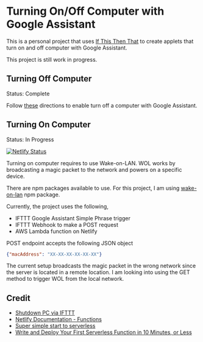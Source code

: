 # Turning On/Off Computer with Google Assistant

This is a personal project that uses [If This Then That](https://ifttt.com/) to create applets that turn on and off computer with Google Assistant.

This project is still work in progress.

## Turning Off Computer

Status: Complete

Follow [these](https://github.com/MaxAnderson95/Shutdown-PC-via-IFTTT) directions to enable turn off a computer with Google Assistant.

## Turning On Computer

Status: In Progress

[![Netlify Status](https://api.netlify.com/api/v1/badges/faaf2e0f-145d-4f6b-8f2a-a4a8a5d5303b/deploy-status)](https://app.netlify.com/sites/stoic-goldstine-9c5a07/deploys)

Turning on computer requires to use Wake-on-LAN. WOL works by broadcasting a magic packet to the network and powers on a specific device.

There are npm packages available to use. For this project, I am using [wake-on-lan](https://www.npmjs.com/package/wol) npm package.

Currently, the project uses the following,

* IFTTT Google Assistant Simple Phrase trigger
* IFTTT Webhook to make a POST request
* AWS Lambda function on Netlify

POST endpoint accepts the following JSON object

```json
{"macAddress": "XX-XX-XX-XX-XX-XX"}
```

The current setup broadcasts the magic packet in the wrong network since the server is located in a remote location. I am looking into using the GET method to trigger WOL from the local network.

## Credit

* [Shutdown PC via IFTTT](https://github.com/MaxAnderson95/Shutdown-PC-via-IFTTT)
* [Netlify Documentation - Functions](https://docs.netlify.com/functions/build-with-javascript/)
* [Super simple start to serverless](https://kentcdodds.com/blog/super-simple-start-to-serverless)
* [Write and Deploy Your First Serverless Function in 10 Minutes, or Less](https://codeburst.io/write-and-deploy-your-first-serverless-function-within-10-minutes-or-less-d7552fcd6550)
